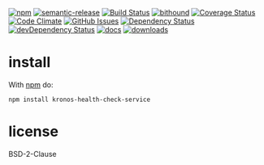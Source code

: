 [![npm](https://img.shields.io/npm/v/kronos-health-check-service.svg)](https://www.npmjs.com/package/kronos-health-check-service)
[![semantic-release](https://img.shields.io/badge/%20%20%F0%9F%93%A6%F0%9F%9A%80-semantic--release-e10079.svg)](https://github.com/Kronos-Integration/kronos-health-check-service)
[![Build Status](https://secure.travis-ci.org/Kronos-Integration/kronos-health-check-service.png)](http://travis-ci.org/Kronos-Integration/kronos-health-check-service)
[![bithound](https://www.bithound.io/github/Kronos-Integration/kronos-health-check-service/badges/score.svg)](https://www.bithound.io/github/Kronos-Integration/kronos-health-check-service)
[![Coverage Status](https://coveralls.io/repos/Kronos-Integration/kronos-health-check-service/badge.svg)](https://coveralls.io/r/Kronos-Integration/kronos-health-check-service)
[![Code Climate](https://codeclimate.com/github/Kronos-Integration/kronos-health-check-service/badges/gpa.svg)](https://codeclimate.com/github/Kronos-Integration/kronos-health-check-service)
[![GitHub Issues](https://img.shields.io/github/issues/Kronos-Integration/kronos-health-check-service.svg?style=flat-square)](https://github.com/Kronos-Integration/kronos-health-check-service/issues)
[![Dependency Status](https://david-dm.org/Kronos-Integration/kronos-health-check-service.svg)](https://david-dm.org/Kronos-Integration/kronos-health-check-service)
[![devDependency Status](https://david-dm.org/Kronos-Integration/kronos-health-check-service/dev-status.svg)](https://david-dm.org/Kronos-Integration/kronos-health-check-service#info=devDependencies)
[![docs](http://inch-ci.org/github/Kronos-Integration/kronos-health-check-service.svg?branch=master)](http://inch-ci.org/github/Kronos-Integration/kronos-health-check-service)
[![downloads](http://img.shields.io/npm/dm/kronos-health-check-service.svg?style=flat-square)](https://npmjs.org/package/kronos-health-check-service)

install
=======

With [npm](http://npmjs.org) do:

```
npm install kronos-health-check-service
```

license
=======

BSD-2-Clause

